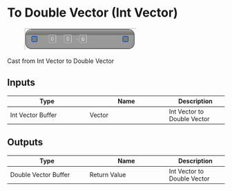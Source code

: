 # To Double Vector (Int Vector)

<div align="left" data-full-width="false">

<figure><img src="To_Double_Vector_(Int_Vector).png" alt=""><figcaption></figcaption></figure>

</div>

Cast from Int Vector to Double Vector

## Inputs

<table>
<thead><tr><th width="170">Type</th><th width="170">Name</th><th>Description</th></tr></thead>
<tbody>
<tr><td>Int Vector Buffer</td><td>Vector</td><td>Int Vector to Double Vector</td></tr>
</tbody>
</table>

## Outputs

<table>
<thead><tr><th width="170">Type</th><th width="170">Name</th><th>Description</th></tr></thead>
<tbody>
<tr><td>Double Vector Buffer</td><td>Return Value</td><td>Int Vector to Double Vector</td></tr>
</tbody>
</table>